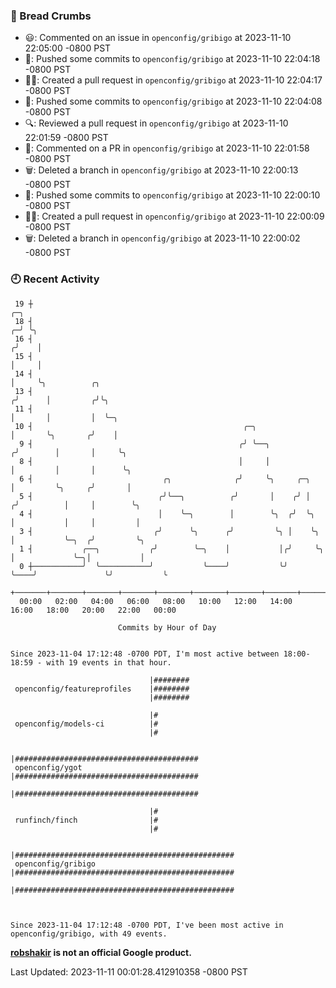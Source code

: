 ### 🍞 Bread Crumbs

 * 😃: Commented on an issue in `openconfig/gribigo` at 2023-11-10 22:05:00 -0800 PST
 * 🚢: Pushed some commits to `openconfig/gribigo` at 2023-11-10 22:04:18 -0800 PST
 * ✍🏼: Created a pull request in `openconfig/gribigo` at 2023-11-10 22:04:17 -0800 PST
 * 🚢: Pushed some commits to `openconfig/gribigo` at 2023-11-10 22:04:08 -0800 PST
 * 🔍: Reviewed a pull request in  `openconfig/gribigo` at 2023-11-10 22:01:59 -0800 PST
 * 💬: Commented on a PR in  `openconfig/gribigo` at 2023-11-10 22:01:58 -0800 PST
 * 🗑: Deleted a branch in `openconfig/gribigo` at 2023-11-10 22:00:13 -0800 PST
 * 🚢: Pushed some commits to `openconfig/gribigo` at 2023-11-10 22:00:10 -0800 PST
 * ✍🏼: Created a pull request in `openconfig/gribigo` at 2023-11-10 22:00:09 -0800 PST
 * 🗑: Deleted a branch in `openconfig/gribigo` at 2023-11-10 22:00:02 -0800 PST

### 🕘 Recent Activity
```
 19 ┼                                                                           ╭─╮
 18 ┤                                                                         ╭─╯ ╰╮
 16 ┤                                                                        ╭╯    │
 15 ┤                                                                        │     │
 14 ┤                                                                        │     ╰╮          ╭╮
 13 ┤                                                                       ╭╯      │         ╭╯╰╮
 11 ┤                                                                       │       │         │  ╰─╮
 10 ┤                                               ╭─╮                     │       ╰╮       ╭╯    │
  9 ┤                                              ╭╯ ╰──╮                 ╭╯        │       │     ╰╮
  8 ┤                                              │     │                 │         │       │      ╰╮
  6 ┤                             ╭╮              ╭╯     ╰╮     ╭─╮        │         ╰╮     ╭╯       │
  5 ┤                            ╭╯╰──╮          ╭╯       │    ╭╯ │       ╭╯          │     │        ╰╮
  4 ┤                            │    ╰─╮        │        ╰╮  ╭╯  ╰╮      │           │     │         │
  3 ┤                           ╭╯      ╰╮      ╭╯         ╰╮ │    ╰╮     │           ╰─╮  ╭╯         ╰╮
  1 ┤           ╭──╮           ╭╯        ╰─╮    │           │╭╯     ╰╮    │             ╰─╮│           │
  0 ┼───────────╯  ╰───────────╯           ╰────╯           ╰╯       ╰────╯               ╰╯           ╰
    +───────+───────+───────+───────+───────+───────+───────+───────+───────+───────+───────+───────+────
  00:00   02:00   04:00   06:00   08:00   10:00   12:00   14:00   16:00   18:00   20:00   22:00   00:00   

						Commits by Hour of Day


Since 2023-11-04 17:12:48 -0700 PDT, I'm most active between 18:00-18:59 - with 19 events in that hour.

```



```
                               |########
 openconfig/featureprofiles    |########
                               |########

                               |#
 openconfig/models-ci          |#
                               |#

                               |#########################################
 openconfig/ygot               |#########################################
                               |#########################################

                               |#
 runfinch/finch                |#
                               |#

                               |#################################################
 openconfig/gribigo            |#################################################
                               |#################################################



Since 2023-11-04 17:12:48 -0700 PDT, I've been most active in openconfig/gribigo, with 49 events.

```
**[robshakir](mailto:robjs@google.com) is not an official Google product.**  


Last Updated: 2023-11-11 00:01:28.412910358 -0800 PST
